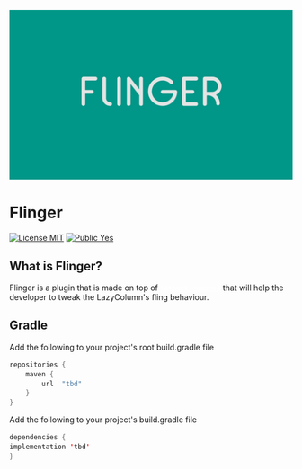 <p align="center">
  <img src="https://github.com/iamjosephmj/flinger/blob/develop/repo-media/flinger.jpeg" />
</p>

# Flinger

[![License MIT](https://img.shields.io/badge/License-MIT-blue.svg?style=flat)]()
[![Public Yes](https://img.shields.io/badge/Public-yes-green.svg?style=flat)]()

## What is Flinger?

<p>

Flinger is a plugin that is made on top of <a style = "color: white" href ="https://developer.android.com/jetpack/compose">`jetpack compose`</a> that will help the developer to 
tweak the LazyColumn's fling behaviour.

</p>

## Gradle

Add the following to your project's root build.gradle file

```kotlin
repositories {
	maven {
		url  "tbd"
	}
}
```

Add the following to your project's build.gradle file

```kotlin
dependencies {
implementation 'tbd'
}
```


